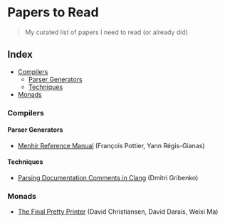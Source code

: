 # Papers to Read

> My curated list of papers I need to read (or already did)

## Index

- [Compilers](#compilers)
  - [Parser Generators](#parser-generators)
  - [Techniques](#techniques)
- [Monads](#monads)

### Compilers

#### Parser Generators

- [Menhir Reference Manual] (François Pottier, Yann Régis-Gianas)

#### Techniques

- [Parsing Documentation Comments in Clang] (Dmitri Gribenko)

### Monads

- [The Final Pretty Printer] (David Christiansen, David Darais, Weixi Ma)

[Menhir Reference Manual]: http://gallium.inria.fr/~fpottier/menhir/manual.pdf
[Parsing Documentation Comments in Clang]: https://llvm.org/devmtg/2012-11/Gribenko_CommentParsing.pdf
[The Final Pretty Printer]: http://davidchristiansen.dk/drafts/final-pretty-printer-draft.pdf

